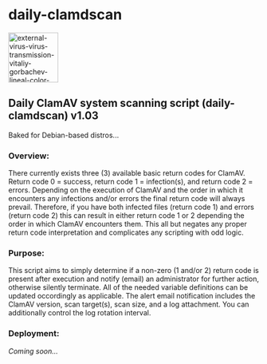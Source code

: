 # daily-clamdscan

<img width="100" height="100" src="https://img.icons8.com/external-vitaliy-gorbachev-lineal-color-vitaly-gorbachev/100/external-virus-virus-transmission-vitaliy-gorbachev-lineal-color-vitaly-gorbachev-1.png" alt="external-virus-virus-transmission-vitaliy-gorbachev-lineal-color-vitaly-gorbachev-1"/>

<h2>Daily ClamAV system scanning script (daily-clamdscan) v1.03</h2>
Baked for Debian-based distros...

<h3>Overview:</h3> 

There currently exists three (3) available basic return codes for ClamAV. Return code 0 = success, return code 1 = infection(s), and return code 2 = errors. Depending on the execution of ClamAV and the order in which it encounters any infections and/or errors the final return code will always prevail. Therefore, if you have both infected files (return code 1) and errors (return code 2) this can result in either return code 1 or 2 depending the order in which ClamAV encounters them. This all but negates any proper return code interpretation and complicates any scripting with odd logic.

<h3>Purpose:</h3> 

This script aims to simply determine if a non-zero (1 and/or 2) return code is present after execution and notify (email) an administrator for further action, otherwise silently terminate. All of the needed variable definitions can be updated occordingly as applicable. The alert email notification includes the ClamAV version, scan target(s), scan size, and a log attachment. You can additionally control the log rotation interval.

<h3>Deployment:</h3>
<i>Coming soon...</i>
